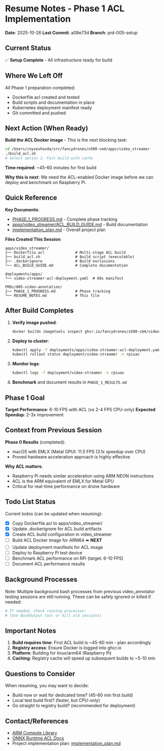 # Resume Notes - Phase 1 ACL Implementation

**Date**: 2025-10-26
**Last Commit**: a08e73d
**Branch**: prd-005-setup

## Current Status

✅ **Setup Complete** - All infrastructure ready for build

## Where We Left Off

All Phase 1 preparation completed:
- Dockerfile.acl created and tested
- Build scripts and documentation in place
- Kubernetes deployment manifest ready
- Git committed and pushed

## Next Action (When Ready)

**Build the ACL Docker image** - This is the next blocking task:

```bash
cd /Users/royveshovda/src/fancydrones/x500-cm4/apps/video_streamer
./build_acl.sh
# Select option 1: Fast build with cache
```

**Time required**: ~45-60 minutes for first build

**Why this is next**: We need the ACL-enabled Docker image before we can deploy and benchmark on Raspberry Pi.

## Quick Reference

**Key Documents**:
- [PHASE_1_PROGRESS.md](PHASE_1_PROGRESS.md) - Complete phase tracking
- [apps/video_streamer/ACL_BUILD_GUIDE.md](../../apps/video_streamer/ACL_BUILD_GUIDE.md) - Build documentation
- [implementation_plan.md](implementation_plan.md) - Overall project plan

**Files Created This Session**:
```
apps/video_streamer/
├── Dockerfile.acl              # Multi-stage ACL build
├── build_acl.sh                # Build script (executable)
├── .dockerignore               # Build exclusions
└── ACL_BUILD_GUIDE.md          # Complete documentation

deployments/apps/
└── video-streamer-acl-deployment.yaml  # K8s manifest

PRDs/005-video-annotation/
├── PHASE_1_PROGRESS.md         # Phase tracking
└── RESUME_NOTES.md             # This file
```

## After Build Completes

1. **Verify image pushed**:
   ```bash
   docker buildx imagetools inspect ghcr.io/fancydrones/x500-cm4/video-streamer:acl-latest
   ```

2. **Deploy to cluster**:
   ```bash
   kubectl apply -f deployments/apps/video-streamer-acl-deployment.yaml
   kubectl rollout status deployment/video-streamer -n rpiuav
   ```

3. **Monitor logs**:
   ```bash
   kubectl logs -f deployment/video-streamer -n rpiuav
   ```

4. **Benchmark** and document results in `PHASE_1_RESULTS.md`

## Phase 1 Goal

**Target Performance**: 6-10 FPS with ACL (vs 2-4 FPS CPU-only)
**Expected Speedup**: 2-3x improvement

## Context from Previous Session

**Phase 0 Results** (completed):
- macOS with EMLX (Metal GPU): 11.5 FPS (3.1x speedup over CPU)
- Proved hardware acceleration approach is highly effective

**Why ACL matters**:
- Raspberry Pi needs similar acceleration using ARM NEON instructions
- ACL is the ARM equivalent of EMLX for Metal GPU
- Critical for real-time performance on drone hardware

## Todo List Status

Current todos (can be updated when resuming):
- [x] Copy Dockerfile.acl to apps/video_streamer/
- [x] Update .dockerignore for ACL build artifacts
- [x] Create ACL build configuration in video_streamer
- [ ] Build ACL Docker image for ARM64 ⬅️ **NEXT**
- [ ] Update deployment manifests for ACL image
- [ ] Deploy to Raspberry Pi test device
- [ ] Benchmark ACL performance on RPi (target: 6-10 FPS)
- [ ] Document ACL performance results

## Background Processes

Note: Multiple background bash processes from previous video_annotator testing sessions are still running. These can be safely ignored or killed if needed:

```bash
# If needed, check running processes:
# (Use BashOutput tool or kill old sessions)
```

## Important Notes

1. **Build requires time**: First ACL build is ~45-60 min - plan accordingly
2. **Registry access**: Ensure Docker is logged into ghcr.io
3. **Platform**: Building for linux/arm64 (Raspberry Pi)
4. **Caching**: Registry cache will speed up subsequent builds to ~5-10 min

## Questions to Consider

When resuming, you may want to decide:
- Build now or wait for dedicated time? (45-60 min first build)
- Local test build first? (faster, but CPU-only)
- Go straight to registry build? (recommended for deployment)

## Contact/References

- [ARM Compute Library](https://github.com/ARM-software/ComputeLibrary)
- [ONNX Runtime ACL Docs](https://onnxruntime.ai/docs/execution-providers/ACL-ExecutionProvider.html)
- Project implementation plan: [implementation_plan.md](implementation_plan.md)

